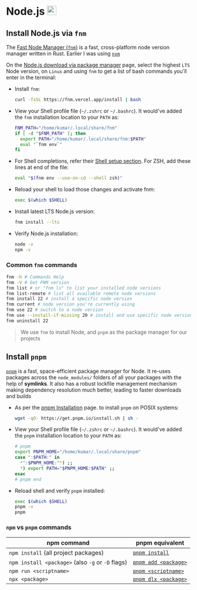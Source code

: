 # Node.js <img alt="Node.js" src='https://upload.wikimedia.org/wikipedia/commons/d/d9/Node.js_logo.svg' height="25">

## Install Node.js via `fnm`

The [Fast Node Manager (`fnm`)](https://github.com/Schniz/fnm) is a fast, cross-platform node version manager written in Rust. Earlier I was using [`nvm`](https://github.com/nvm-sh/nvm)

On the [Node.js download via package manager](https://nodejs.org/en/download/package-manager) page, select the highest `LTS` Node version, on `Linux` and using `fnm` to get a list of bash commands you'll enter in the terminal:

- Install `fnm`:

  ```sh
  curl -fsSL https://fnm.vercel.app/install | bash
  ```

- View your Shell profile file (`~/.zshrc` or `~/.bashrc`). It would've added the `fnm` installation location to your `PATH` as:

  ```sh
  FNM_PATH="/home/kumar/.local/share/fnm"
  if [ -d "$FNM_PATH" ]; then
    export PATH="/home/kumar/.local/share/fnm:$PATH"
    eval "`fnm env`"
  fi
  ```

- For Shell completions, refer their [Shell setup section](https://github.com/Schniz/fnm?tab=readme-ov-file#shell-setup). For ZSH, add these lines at end of the file:

  ```sh
  eval "$(fnm env --use-on-cd --shell zsh)"
  ```

- Reload your shell to load those changes and activate fnm:

  ```sh
  exec $(which $SHELL)
  ```

- Install latest LTS Node.js version:

  ```sh
  fnm install --lts
  ```

- Verify Node.js installation:

  ```sh
  node -v
  npm -v
  ```

### Common `fnm` commands

```sh
fnm -h # Commands Help
fnm -V # Get FNM version
fnm list # or "fnm ls" to list your installed node versions
fnm list-remote # list all available remote node versions
fnm install 22 # install a specific node version
fnm current # node version you're currently using
fnm use 22 # switch to a node version
fnm use --install-if-missing 20 # install and use specific node version
fnm uninstall 22
```

> We use `fnm` to install Node, and `pnpm` as the package manager for our projects

## Install `pnpm`

[`pnpm`](https://pnpm.io/) is a fast, space-efficient package manager for Node. It re-uses packages across the `node_modules/` folders of all your packages with the help of **symlinks**. It also has a robust lockfile management mechanism making dependency resolution much better, leading to faster downloads and builds

- As per the [pnpm Installation](https://pnpm.io/installation) page. to install `pnpm` on POSIX systems:

  ```sh
  wget -qO- https://get.pnpm.io/install.sh | sh -
  ```

- View your Shell profile file (`~/.zshrc` or `~/.bashrc`). It would've added the `pnpm` installation location to your `PATH` as:

  ```sh
  # pnpm
  export PNPM_HOME="/home/kumar/.local/share/pnpm"
  case ":$PATH:" in
    *":$PNPM_HOME:"*) ;;
    *) export PATH="$PNPM_HOME:$PATH" ;;
  esac
  # pnpm end
  ```

- Reload shell and verify `pnpm` installed:

  ```sh
  exec $(which $SHELL)
  pnpm -v
  pnpm
  ```

### `npm` vs `pnpm` commands

| npm command                                       | pnpm equivalent                                 |
| ------------------------------------------------- | ----------------------------------------------- |
| `npm install` (all project packages)              | [`pnpm install`](https://pnpm.io/cli/install)   |
| `npm install <package>` (also `-g` or `-D` flags) | [`pnpm add <package>`](https://pnpm.io/cli/add) |
| `npm run <scriptname>`                            | [`pnpm <scriptname>`](https://pnpm.io/cli/run)  |
| `npx <package>`                                   | [`pnpm dlx <package>`](https://pnpm.io/cli/dlx) |
